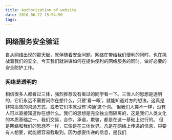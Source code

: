 ```yaml
---
title: Authorization of website
date: 2016-06-22 15:54:50
tags:
---
```

## 网络服务安全验证 
自从网络出现的那天起，就伴随着安全问题。网络在带给我们便利的同时，也在挑战着我们的安全。今天我们就讲讲如何在提供便利的网络服务的同时，做好必要的安全防护工作。
### 网络是透明的
相信很多人都看过三体，强烈推荐没有看过的同学看一下。三体人的思想是透明的，它们永远不需要问你在想什么，只要‘看一眼’，就能知道对方的想法。这真是非常高效的沟通方式，或者它们本就没有‘沟通’这个词。
但我们人类不一样，没有人可以直接知道你在想什么。我们的思想是完全独立而隔离的，这是我们人类文化的本质基础之一。我们交易，合作，承诺，欺骗，都是在这一基础上进行的。
但是网络和我们的思想不一样，它像是在三体世界。凡是在网络上传递的信息，只要有人想要，就能很容易截取到。因为想要传递的信息，是我们

